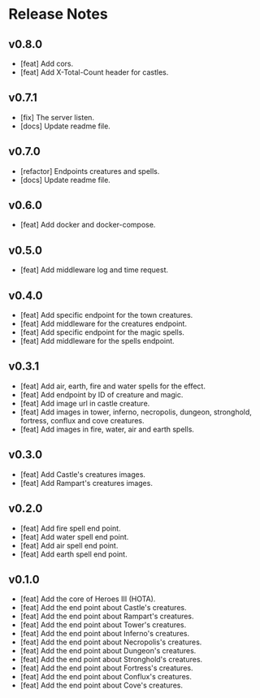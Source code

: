 # Release Notes

## v0.8.0

- [feat] Add cors.
- [feat] Add X-Total-Count header for castles.

## v0.7.1

- [fix] The server listen.
- [docs] Update readme file.

## v0.7.0

- [refactor] Endpoints creatures and spells.
- [docs] Update readme file.

## v0.6.0

- [feat] Add docker and docker-compose.

## v0.5.0

- [feat] Add middleware log and time request.

## v0.4.0

- [feat] Add specific endpoint for the town creatures.
- [feat] Add middleware for the creatures endpoint.
- [feat] Add specific endpoint for the magic spells.
- [feat] Add middleware for the spells endpoint.

## v0.3.1

- [feat] Add air, earth, fire and water spells for the effect.
- [feat] Add endpoint by ID of creature and magic.
- [feat] Add image url in castle creature.
- [feat] Add images in tower, inferno, necropolis, dungeon, stronghold, fortress,
  conflux and cove creatures.
- [feat] Add images in fire, water, air and earth spells.

## v0.3.0

- [feat] Add Castle's creatures images.
- [feat] Add Rampart's creatures images.

## v0.2.0

- [feat] Add fire spell end point.
- [feat] Add water spell end point.
- [feat] Add air spell end point.
- [feat] Add earth spell end point.

## v0.1.0

- [feat] Add the core of Heroes III (HOTA).
- [feat] Add the end point about Castle's creatures.
- [feat] Add the end point about Rampart's creatures.
- [feat] Add the end point about Tower's creatures.
- [feat] Add the end point about Inferno's creatures.
- [feat] Add the end point about Necropolis's creatures.
- [feat] Add the end point about Dungeon's creatures.
- [feat] Add the end point about Stronghold's creatures.
- [feat] Add the end point about Fortress's creatures.
- [feat] Add the end point about Conflux's creatures.
- [feat] Add the end point about Cove's creatures.
